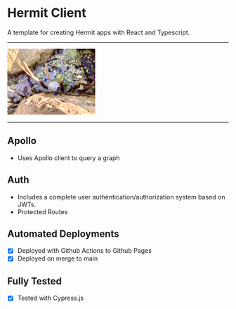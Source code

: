 # Hermit Client

A template for creating Hermit apps with React and Typescript.

<hr>
<img style="width: 200px" src="./public/shell.jpg">
<hr>

## Apollo

- Uses Apollo client to query a graph

## Auth

- Includes a complete user authentication/authorization system based on JWTs.
- Protected Routes

## Automated Deployments

- [x] Deployed with Github Actions to Github Pages
- [x] Deployed on merge to main

## Fully Tested

- [x] Tested with Cypress.js
